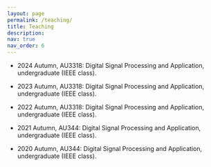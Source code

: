 ```yaml
---
layout: page
permalink: /teaching/
title: Teaching
description: 
nav: true
nav_order: 6
---
```


- 2024 Autumn, AU3318: Digital Signal Processing and Application, undergraduate (IEEE class).


- 2023 Autumn, AU3318: Digital Signal Processing and Application, undergraduate (IEEE class).


- 2022 Autumn, AU3318: Digital Signal Processing and Application, undergraduate (IEEE class).


- 2021 Autumn, AU344: Digital Signal Processing and Application, undergraduate (IEEE class).


- 2020 Autumn, AU344: Digital Signal Processing and Application, undergraduate (IEEE class).